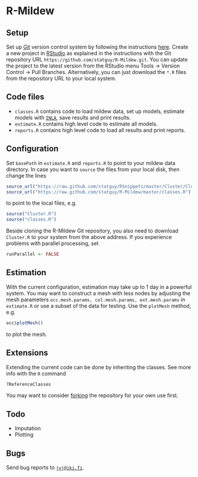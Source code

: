 R-Mildew
========

Setup
-----
Set up [Git](http://git-scm.com/) version control system by following the instructions
[here](http://www.rstudio.com/ide/docs/version_control/overview).
Create a new project in [RStudio](http://www.rstudio.com/) as explained in the instructions
with the Git repository URL `https://github.com/statguy/R-Mildew.git`.
You can update the project to the latest version from the RStudio menu Tools &rarr; Version
Control &rarr; Pull Branches.
Alternatively, you can just download the `*.R` files from the repository URL to your local system.

Code files
----------
* `classes.R`
contains code to load mildew data, set up models, estimate models with [`INLA`](http://www.r-inla.org/), save results and print results.
* `estimate.R`
contains high level code to estimate all models.
* `reports.R`
contains high level code to load all results and print reports.

Configuration
-------------
Set `basePath` in `estimate.R` and `reports.R` to point to your mildew data directory.
In case you want to `source` the files from your local disk, then change the lines
```r
source_url("https://raw.github.com/statguy/RSnippets/master/Cluster/Cluster.R")
source_url("https://raw.github.com/statguy/R-Mildew/master/classes.R")
```
to point to the local files, e.g.
```r
source("Cluster.R")
source("classes.R")
```
Beside cloning the R-Mildew Git repository, you also need to download ```Cluster.R``` to your system from the above address.
If you experience problems with parallel processing, set
```r
runParallel <- FALSE
```

Estimation
----------

With the current configuration, estimation may take up to 1 day in a powerful system.
You may want to construct a mesh with less nodes by adjusting the mesh parameters
`occ.mesh.params, col.mesh.params, ext.mesh.params` in `estimate.R` or use
a subset of the data for testing. Use the `plotMesh` method, e.g.
```r
occ$plotMesh()
```
to plot the mesh.

Extensions
----------

Extending the current code can be done by inheriting the classes. See more info with the `R` command
```r
?ReferenceClasses
```
You may want to consider [forking](https://help.github.com/articles/fork-a-repo) the repository for your own use first.

Todo
----
* Imputation
* Plotting

Bugs
----
Send bug reports to [`jvj@iki.fi`](mailto:jvj@iki.fi).
